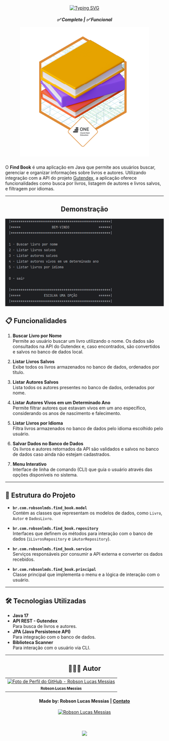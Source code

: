 <div align="center">
  <a href="https://git.io/typing-svg">
    <img src="https://readme-typing-svg.demolab.com?font=Silkscreen&size=20&duration=1500&pause=1000&center=true&vCenter=true&multiline=true&repeat=false&random=false&width=700&height=110&lines=Find+book" 
    alt="Typing SVG" />
  </a>
</div>

<h5 align="center"> 
  <b>✅ Completo</b> | <b>✅ Funcional</b>

  ![Tela inicial](badge-find-book.png)

</h5>

O **Find Book** é uma aplicação em Java que permite aos usuários buscar, gerenciar e organizar informações sobre livros e autores. Utilizando integração com a API do projeto [Gutendex](https://gutendex.com/), a aplicação oferece funcionalidades como busca por livros, listagem de autores e livros salvos, e filtragem por idiomas.

---
<div align="center">
  
  ## Demonstração
  
  ![Demonstração do find_book](src/assets/tela_inicial.png)
</div>

## 📋 Funcionalidades

1. **Buscar Livro por Nome**  
   Permite ao usuário buscar um livro utilizando o nome. Os dados são consultados na API do Gutendex e, caso encontrados, são convertidos e salvos no banco de dados local.

2. **Listar Livros Salvos**  
   Exibe todos os livros armazenados no banco de dados, ordenados por título.

3. **Listar Autores Salvos**  
   Lista todos os autores presentes no banco de dados, ordenados por nome.

4. **Listar Autores Vivos em um Determinado Ano**  
   Permite filtrar autores que estavam vivos em um ano específico, considerando os anos de nascimento e falecimento.

5. **Listar Livros por Idioma**  
   Filtra livros armazenados no banco de dados pelo idioma escolhido pelo usuário.

6. **Salvar Dados no Banco de Dados**  
   Os livros e autores retornados da API são validados e salvos no banco de dados caso ainda não estejam cadastrados.

7. **Menu Interativo**  
   Interface de linha de comando (CLI) que guia o usuário através das opções disponíveis no sistema.

---

## 📂 Estrutura do Projeto

- **`br.com.robsonlmds.find_book.model`**  
  Contém as classes que representam os modelos de dados, como `Livro`, `Autor` e `DadosLivro`.

- **`br.com.robsonlmds.find_book.repository`**  
  Interfaces que definem os métodos para interação com o banco de dados (`iLivrosRepository` e `iAutorRepository`).

- **`br.com.robsonlmds.find_book.service`**  
  Serviços responsáveis por consumir a API externa e converter os dados recebidos.

- **`br.com.robsonlmds.find_book.principal`**  
  Classe principal que implementa o menu e a lógica de interação com o usuário.

---

## 🛠️ Tecnologias Utilizadas

- **Java 17**
- **API REST - Gutendex**  
  Para busca de livros e autores.
- **JPA (Java Persistence API)**  
  Para integração com o banco de dados.
- **Biblioteca Scanner**  
  Para interação com o usuário via CLI.

--- 

<div align="center">

## 👩🏻‍💻 Autor <br>

<table>
  <tr>
    <td align="center">
      <a href="https://github.com/robsonlmds">
        <img src="https://avatars.githubusercontent.com/u/e?email=robsonlmds@hotmail.com&s=500" width="100px;" title="Autor Robson Lucas Messias" alt="Foto de Perfil do GitHub - Robson Lucas Messias"/><br>
        <sub>
          <b>Robson Lucas Messias</b>
        </sub>
      </a>
    </td>
  </tr>
</table>

</div>
 
<h4 align="center">
  Made by: Robson Lucas Messias | <a href="mailto:robsonlmds@hotmail.com">Contato</a>
</h4>

<p align="center">
  <a href="https://www.linkedin.com/in/r-lucas-messias/">
    <img alt="Robson Lucas Messias" src="https://img.shields.io/badge/LinkedIn-R.Lucas_Messias-0e76a8?style=flat&logoColor=white&logo=linkedin">
  </a>
</p>

<h1 align="center">
<img src="https://readme-typing-svg.herokuapp.com/?font=Silkscreen&size=35&center=true&vCenter=true&width=700&height=70&duration=5000&lines=Obrigado+pela+atenção!;" />
</h1>
